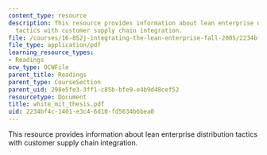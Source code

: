 ```yaml
---
content_type: resource
description: This resource provides information about lean enterprise distribution
  tactics with customer supply chain integration.
file: /courses/16-852j-integrating-the-lean-enterprise-fall-2005/2234bf4c1401e3c46d10fd5634b6bea0_white_mit_thesis.pdf
file_type: application/pdf
learning_resource_types:
- Readings
ocw_type: OCWFile
parent_title: Readings
parent_type: CourseSection
parent_uid: 298e5fe3-3ff1-c85b-bfe9-e4b9d48cef52
resourcetype: Document
title: white_mit_thesis.pdf
uid: 2234bf4c-1401-e3c4-6d10-fd5634b6bea0
---
```

This resource provides information about lean enterprise distribution tactics with customer supply chain integration.

